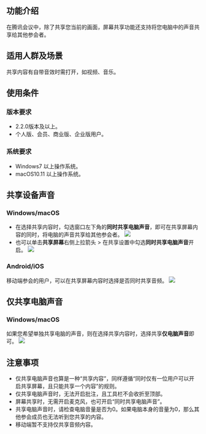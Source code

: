 ## 功能介绍
在腾讯会议中，除了共享您当前的画面，屏幕共享功能还支持将您电脑中的声音共享给其他参会者。

## 适用人群及场景
共享内容有自带音效时需打开，如视频、音乐。

## 使用条件
### 版本要求
- 2.2.0版本及以上。
- 个人版、会员、商业版、企业版用户。

### 系统要求
- Windows7 以上操作系统。
- macOS10.11 以上操作系统。

## 共享设备声音
### Windows/macOS
- 在选择共享内容时，勾选窗口左下角的**同时共享电脑声音**，即可在共享屏幕内容的同时，将电脑的声音共享给其他参会者。
![](https://qcloudimg.tencent-cloud.cn/raw/8cd56a6b838fe91bfb9957a074064917.png)
- 也可以单击**共享屏幕**右侧上拉箭头 > 在共享设置中勾选**同时共享电脑声音**开启。
![](https://qcloudimg.tencent-cloud.cn/raw/f25902e4bae84094da51d5df96d5368c.png)

### Android/iOS
移动端参会的用户，可以在共享屏幕内容时选择是否同时共享音频。
![](https://qcloudimg.tencent-cloud.cn/raw/ae1b4369a83ad44fc388894ff25500e5.png)

## 仅共享电脑声音
### Windows/macOS
如果您希望单独共享电脑的声音，则在选择共享内容时，选择共享**仅电脑声音**即可。
![](https://qcloudimg.tencent-cloud.cn/raw/0d491fc6f003b3d0442a63819c64b21d.png)

## 注意事项
- 仅共享电脑声音也算是一种“共享内容”，同样遵循“同时仅有一位用户可以开启共享屏幕，且只能共享一个内容”的规则。
- 仅共享电脑声音时，无法开启批注，且工具栏不会收折至顶部。
- 屏幕共享时，无需开启麦克风，也可开启“同时共享电脑声音”。
- 共享电脑声音时，请检查电脑音量是否为0。如果电脑本身的音量为0，那么其他参会成员也无法听到您共享的内容。
- 移动端暂不支持仅共享音频内容。
